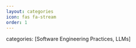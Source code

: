 ```yaml
---
layout: categories
icon: fas fa-stream
order: 1
---
```

categories: [Software Engineering Practices, LLMs]
